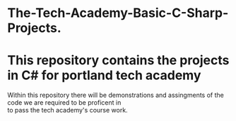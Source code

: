 # The-Tech-Academy-Basic-C-Sharp-Projects.
<h1>This repository contains the projects in C# for portland tech academy</h1>
<p> Within this repository there will be demonstrations and assingments of the code we are required to be proficent in <br>
to pass the tech academy's course work.

